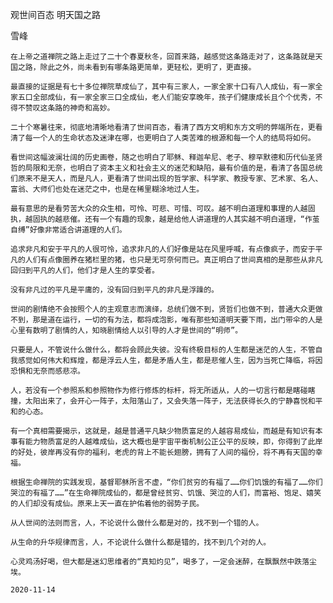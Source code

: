 观世间百态 明天国之路

雪峰


    在上帝之道禅院之路上走过了二十个春夏秋冬，回首来路，越感觉这条路走对了，这条路就是天国之路，除此之外，尚未看到有哪条路更简单，更轻松，更明了，更直接。

    最直接的证据是有七十多位禅院草成仙了，其中有三家人，一家全家十口有八人成仙，有一家全家五口全部成仙，有一家全家三口全成仙，老人们能安享晚年，孩子们健康成长且个个优秀，不得不赞叹这条路的神奇和高妙。

    二十个寒暑往来，彻底地清晰地看清了世间百态，看清了西方文明和东方文明的弊端所在，更看清了每一个人的生命状态及迷津在哪，也更明白了人类苦难的根源和每一个人的结局将如何。

    看世间这幅波澜壮阔的历史画卷，随之也明白了耶稣、释迦牟尼、老子、穆罕默德和历代仙圣贤哲的局限和无奈，也明白了资本主义和社会主义的迷茫和缺陷，最有价值的是，看清了各国总统们原来不是天人，而是凡人，更看清了世间出现的哲学家、科学家、教授专家、艺术家、名人、富翁、大师们也处在迷茫之中，也是在稀里糊涂地过人生。

    最有意思的是看劳苦大众的众生相，可怜、可悲、可惜、可叹。越不明白道理和事理的人越固执，越固执的越悲催。还有一个有趣的现象，越是给他人讲道理的人其实越不明白道理，“作茧自缚”好像非常适合讲道理的人们。

    追求非凡和安于平凡的人很可怜，追求非凡的人们好像是站在风里呼喊，有点像疯子，而安于平凡的人们有点像圈养在猪栏里的猪，也只是无可奈何而已。真正明白了世间真相的是那些从非凡回归到平凡的人们，他们才是人生的享受者。

    没有非凡过的平凡是平庸的，没有回归到平凡的非凡是浮躁的。

    世间的剧情绝不会按照个人的主观意志而演绎，总统们做不到，贤哲们也做不到，普通大众更做不到，那是道在运行，一切的有为法，都将成泡影，唯有那些知道明天要下雨，出门带伞的人是心里有数明了剧情的人，知晓剧情给人以引导的人才是世间的“明师”。

    只要是人，不管说什么做什么，都将会顾此失彼。没有终极目标的人生都是迷茫的人生，不管自我感觉如何伟大和辉煌，都是浮云人生，都是矛盾人生，都是悲催人生，因为当死亡降临，将因恐惧和无奈而感悲凉。

    人，若没有一个参照系和参照物作为修行修炼的标杆，将无所适从，人的一切言行都是瞎碰瞎撞，太阳出来了，会开心一阵子，太阳落山了，又会失落一阵子，无法获得长久的宁静喜悦和平和的心态。

    有一个真相需要揭示，这就是，越是普通平凡缺少物质富足的人越容易成仙，而越是有知识有本事有能力物质富足的人越难成仙，这大概也是宇宙平衡机制公正公平的反映，即，你得到了此岸的好处，彼岸再没有你的福利，老虎的背上不能长翅膀，拥有了人间的福份，将不再有天国的幸福。

    根据生命禅院的实践发现，基督耶稣所言不虚，“你们贫穷的有福了……你们饥饿的有福了……你们哭泣的有福了……”在生命禅院成仙的，都是曾经贫穷、饥饿、哭泣的人们，而富裕、饱足、嬉笑的人们却没有成仙。原来上天一直在护佑着他的弱势子民。

    从人世间的法则而言，人，不论说什么做什么都是对的，找不到一个错的人。

    从生命的升华规律而言，人，不论说什么做什么都是错的，找不到几个对的人。

    心灵鸡汤好喝，但大都是迷幻思维者的“真知灼见”，喝多了，一定会迷醉，在飘飘然中跌落尘埃。

    2020-11-14



